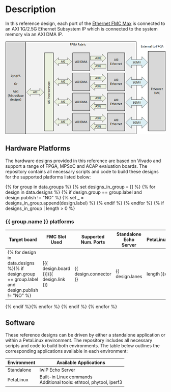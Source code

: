 # Description

In this reference design, each port of the [Ethernet FMC Max] is connected to an AXI 1G/2.5G Ethernet Subsystem IP
which is connected to the system memory via an AXI DMA IP.

![AXI Ethernet design block diagram](images/axi-eth-block-diagram.png)

## Hardware Platforms

The hardware designs provided in this reference are based on Vivado and support a range of FPGA, MPSoC and ACAP evaluation
boards. The repository contains all necessary scripts and code to build these designs for the supported platforms listed below:

{% for group in data.groups %}
    {% set designs_in_group = [] %}
    {% for design in data.designs %}
        {% if design.group == group.label and design.publish != "NO" %}
            {% set _ = designs_in_group.append(design.label) %}
        {% endif %}
    {% endfor %}
    {% if designs_in_group | length > 0 %}
### {{ group.name }} platforms

| Target board        | FMC Slot Used | Supported<br>Num. Ports   | Standalone<br> Echo Server | PetaLinux |
|---------------------|---------------|---------|-----|-----|
{% for design in data.designs %}{% if design.group == group.label and design.publish != "NO" %}| [{{ design.board }}]({{ design.link }}) | {{ design.connector }} | {{ design.lanes | length }}x | {% if design.baremetal == "YES" %} ✅ {% else %} ❌ {% endif %} | {% if design.petalinux == "YES" %} ✅ {% else %} ❌ {% endif %} |
{% endif %}{% endfor %}
{% endif %}
{% endfor %}

## Software

These reference designs can be driven by either a standalone application or within a PetaLinux environment. 
The repository includes all necessary scripts and code to build both environments. The table 
below outlines the corresponding applications available in each environment:

| Environment      | Available Applications  |
|------------------|-------------------------|
| Standalone       | lwIP Echo Server |
| PetaLinux        | Built-in Linux commands<br>Additional tools: ethtool, phytool, iperf3 |


[Ethernet FMC Max]: https://ethernetfmc.com/docs/ethernet-fmc-max/overview/

